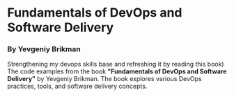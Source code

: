 # Fundamentals of DevOps and Software Delivery

### By Yevgeniy Brikman

Strengthening my devops skills base and refreshing it by reading this book)
The code examples from the book **"Fundamentals of DevOps and Software Delivery"** by Yevgeniy Brikman. The book
explores various DevOps practices, tools, and software delivery concepts.
